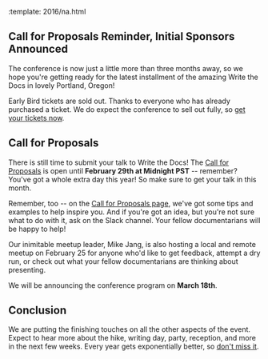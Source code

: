 :template: 2016/na.html

## Call for Proposals Reminder, Initial Sponsors Announced

The conference is now just a little more than three months away, so we 
hope you're getting ready for the latest installment of the amazing 
Write the Docs in lovely Portland, Oregon!

Early Bird tickets are sold out. Thanks to everyone who has already
purchased a ticket. We do expect the conference to sell out fully, so
[get your tickets now](https://ti.to/writethedocs/write-the-docs-na-2015/).

## Call for Proposals

There is still time to submit your talk to Write the Docs!  The [Call
for Proposals](http://www.writethedocs.org/conf/na/cfp/) is open until 
**February 29th at Midnight PST** -- remember? You've got a whole extra day 
this year! So make sure to get your talk in this month.

Remember, too -- on the [Call for Proposals page](http://www.writethedocs.org/conf/na/2016/cfp/),
we've got some tips and examples to help inspire you. 
And if you're got an idea, but you're not sure what to do with 
it, ask on the Slack channel. Your fellow documentarians will be happy to help!

Our inimitable meetup leader, Mike Jang, is also hosting a local and remote
meetup on February 25 for anyone who'd like to get feedback, attempt a dry run, 
or check out what your fellow documentarians are thinking about presenting.

We will be announcing the conference program on **March 18th**.

## Conclusion

We are putting the finishing touches on all the other aspects of the
event. Expect to hear more about the hike, writing day, party,
reception, and more in the next few weeks.  Every year gets exponentially 
better, so [don't miss
it](https://ti.to/writethedocs/write-the-docs-na-2015/).

